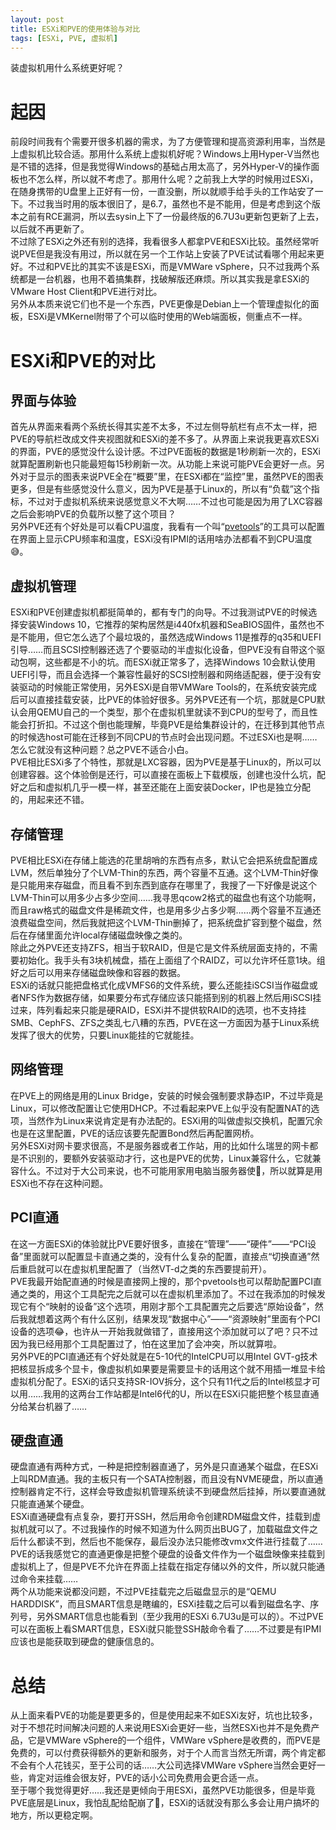 ```yaml
---
layout: post
title: ESXi和PVE的使用体验与对比
tags: [ESXi, PVE, 虚拟机]
---
```


  装虚拟机用什么系统更好呢？<!--more-->    

# 起因
  前段时间我有个需要开很多机器的需求，为了方便管理和提高资源利用率，当然是上虚拟机比较合适。那用什么系统上虚拟机好呢？Windows上用Hyper-V当然也是不错的选择，但是我觉得Windows的基础占用太高了，另外Hyper-V的操作面板也不怎么样，所以就不考虑了。那用什么呢？之前我上大学的时候用过ESXi，在随身携带的U盘里上正好有一份，一直没删，所以就顺手给手头的工作站安了一下。不过我当时用的版本很旧了，是6.7，虽然也不是不能用，但是考虑到这个版本之前有RCE漏洞，所以去sysin上下了一份最终版的6.7U3u更新包更新了上去，以后就不再更新了。   
  不过除了ESXi之外还有别的选择，我看很多人都拿PVE和ESXi比较。虽然经常听说PVE但是我没有用过，所以就在另一个工作站上安装了PVE试试看哪个用起来更好。不过和PVE比的其实不该是ESXi，而是VMWare vSphere，只不过我两个系统都是一台机器，也用不着搞集群，找破解版还麻烦。所以其实我是拿ESXi的VMware Host Client和PVE进行对比。   
  另外从本质来说它们也不是一个东西，PVE更像是Debian上一个管理虚拟化的面板，ESXi是VMKernel附带了个可以临时使用的Web端面板，侧重点不一样。   

# ESXi和PVE的对比
## 界面与体验
  首先从界面来看两个系统长得其实差不太多，不过左侧导航栏有点不太一样，把PVE的导航栏改成文件夹视图就和ESXi的差不多了。从界面上来说我更喜欢ESXi的界面，PVE的感觉没什么设计感。不过PVE面板的数据是1秒刷新一次的，ESXi就算配置刷新也只能最短每15秒刷新一次。从功能上来说可能PVE会更好一点。另外对于显示的图表来说PVE全在“概要”里，在ESXi都在“监控”里，虽然PVE的图表更多，但是有些感觉没什么意义，因为PVE是基于Linux的，所以有“负载”这个指标，不过对于虚拟机系统来说感觉意义不大啊……不过也可能是因为用了LXC容器之后会影响PVE的负载所以整了这个项目？   
  另外PVE还有个好处是可以看CPU温度，我看有一个叫“[pvetools](https://github.com/ivanhao/pvetools)”的工具可以配置在界面上显示CPU频率和温度，ESXi没有IPMI的话用啥办法都看不到CPU温度😅。
## 虚拟机管理
  ESXi和PVE创建虚拟机都挺简单的，都有专门的向导。不过我测试PVE的时候选择安装Windows 10，它推荐的架构居然是i440fx机器和SeaBIOS固件，虽然也不是不能用，但它怎么选了个最垃圾的，虽然选成Windows 11是推荐的q35和UEFI引导……而且SCSI控制器还选了个要驱动的半虚拟化设备，但PVE没有自带这个驱动包啊，这些都是不小的坑。而ESXi就正常多了，选择Windows 10会默认使用UEFI引导，而且会选择一个兼容性最好的SCSI控制器和网络适配器，便于没有安装驱动的时候能正常使用，另外ESXi是自带VMWare Tools的，在系统安装完成后可以直接挂载安装，比PVE的体验好很多。另外PVE还有一个坑，那就是CPU默认会用QEMU自己的一个类型，那个在虚拟机里就读不到CPU的型号了，而且性能会打折扣。不过这个倒也能理解，毕竟PVE是给集群设计的，在迁移到其他节点的时候选host可能在迁移到不同CPU的节点时会出现问题。不过ESXi也是啊……怎么它就没有这种问题？总之PVE不适合小白。   
  PVE相比ESXi多了个特性，那就是LXC容器，因为PVE是基于Linux的，所以可以创建容器。这个体验倒是还行，可以直接在面板上下载模版，创建也没什么坑，配好之后和虚拟机几乎一模一样，甚至还能在上面安装Docker，IP也是独立分配的，用起来还不错。   
## 存储管理
  PVE相比ESXi在存储上能选的花里胡哨的东西有点多，默认它会把系统盘配置成LVM，然后单独分了个LVM-Thin的东西，两个容量不互通。这个LVM-Thin好像是只能用来存磁盘，而且看不到东西到底存在哪里了，我搜了一下好像是说这个LVM-Thin可以用多少占多少空间……我寻思qcow2格式的磁盘也有这个功能啊，而且raw格式的磁盘文件是稀疏文件，也是用多少占多少啊……两个容量不互通还浪费磁盘空间，然后我就把这个LVM-Thin删掉了，把系统盘扩容到整个磁盘，然后在存储里面允许local存储磁盘映像之类的。   
  除此之外PVE还支持ZFS，相当于软RAID，但是它是文件系统层面支持的，不需要初始化。我手头有3块机械盘，插在上面组了个RAIDZ，可以允许坏任意1块。组好之后可以用来存储磁盘映像和容器的数据。   
  ESXi的话就只能把盘格式化成VMFS6的文件系统，要么还能挂iSCSI当作磁盘或者NFS作为数据存储，如果要分布式存储应该只能搭到别的机器上然后用iSCSI挂过来，阵列看起来只能是硬RAID，ESXi并不提供软RAID的选项，也不支持挂SMB、CephFS、ZFS之类乱七八糟的东西，PVE在这一方面因为基于Linux系统发挥了很大的优势，只要Linux能挂的它就能挂。   
## 网络管理
  在PVE上的网络是用的Linux Bridge，安装的时候会强制要求静态IP，不过毕竟是Linux，可以修改配置让它使用DHCP。不过看起来PVE上似乎没有配置NAT的选项，当然作为Linux来说肯定是有办法配的。ESXi用的叫做虚拟交换机，配置冗余也是在这里配置，PVE的话应该要先配置Bond然后再配置网桥。   
  另外ESXi对网卡要求很高，不是服务器或者工作站，用的比如什么瑞昱的网卡都是不识别的，要额外安装驱动才行，这也是PVE的优势，Linux兼容什么，它就兼容什么。不过对于大公司来说，也不可能用家用电脑当服务器使🤣，所以就算是用ESXi也不存在这种问题。   
## PCI直通
  在这一方面ESXi的体验就比PVE要好很多，直接在“管理”——“硬件”——“PCI设备”里面就可以配置显卡直通之类的，没有什么复杂的配置，直接点“切换直通”然后重启就可以在虚拟机里配置了（当然VT-d之类的东西要提前开）。   
  PVE我最开始配直通的时候是直接网上搜的，那个pvetools也可以帮助配置PCI直通之类的，用这个工具配完之后就可以在虚拟机里添加了。不过在我添加的时候发现它有个“映射的设备”这个选项，用刚才那个工具配置完之后要选“原始设备”，然后我就想着这两个有什么区别，结果发现“数据中心”——“资源映射”里面有个PCI设备的选项😂，也许从一开始我就做错了，直接用这个添加就可以了吧？只不过因为我已经用那个工具配置过了，怕在这里加了会冲突，所以就算啦。   
  另外PVE的PCI直通还有个好处就是在5-10代的IntelCPU可以用Intel GVT-g技术把核显拆成多个显卡，像虚拟机如果要是需要显卡的话用这个就不用插一堆显卡给虚拟机分配了。ESXi的话只支持SR-IOV拆分，这个只有11代之后的Intel核显才可以用……我用的这两台工作站都是Intel6代的U，所以在ESXi只能把整个核显直通分给某台机器了……   
## 硬盘直通
  硬盘直通有两种方式，一种是把控制器直通了，另外是只直通某个磁盘，在ESXi上叫RDM直通。我的主板只有一个SATA控制器，而且没有NVME硬盘，所以直通控制器肯定不行，这样会导致虚拟机管理系统读不到硬盘然后挂掉，所以要直通就只能直通某个硬盘。   
  ESXi直通硬盘有点复杂，要打开SSH，然后用命令创建RDM磁盘文件，挂载到虚拟机就可以了。不过我操作的时候不知道为什么网页出BUG了，加载磁盘文件之后什么都读不到，然后也不能保存，最后没办法只能修改vmx文件进行挂载了……   
  PVE的话我感觉它的直通更像是把整个硬盘的设备文件作为一个磁盘映像来挂载到虚拟机上了，但是PVE不允许在界面上挂载在指定存储以外的文件，所以就只能通过命令来挂载……   
  两个从功能来说都没问题，不过PVE挂载完之后磁盘显示的是“QEMU HARDDISK”，而且SMART信息是瞎编的，ESXi挂载之后可以看到磁盘名字、序列号，另外SMART信息也能看到（至少我用的ESXi 6.7U3u是可以的）。不过PVE可以在面板上看SMART信息，ESXi就只能登SSH敲命令看了……不过要是有IPMI应该也是能获取到硬盘的健康信息的。   

# 总结
  从上面来看PVE的功能是要更多的，但是使用起来不如ESXi友好，坑也比较多，对于不想花时间解决问题的人来说用ESXi会更好一些，当然ESXi也并不是免费产品，它是VMWare vSphere的一个组件，VMWare vSphere是收费的，而PVE是免费的，可以付费获得额外的更新和服务，对于个人而言当然无所谓，两个肯定都不会有个人花钱买，至于公司的话……大公司选择VMWare vSphere当然会更好一些，肯定对运维会很友好，PVE的话小公司免费用会更合适一点。   
  至于哪个我觉得更好……我还是更倾向于用ESXi，虽然PVE功能很多，但是毕竟PVE底层是Linux，我怕乱配给配崩了🤣，ESXi的话就没有那么多会让用户搞坏的地方，所以更稳定啊。